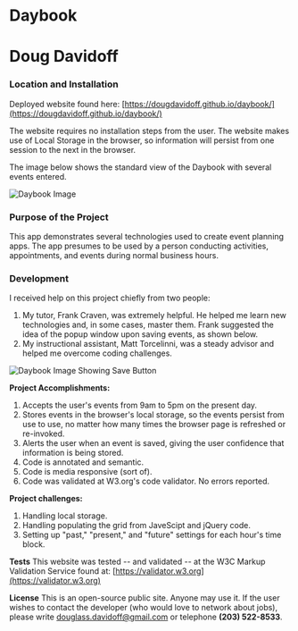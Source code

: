 # Daybook
# Doug Davidoff

### Location and Installation
Deployed website found here: [https://dougdavidoff.github.io/daybook/](https://dougdavidoff.github.io/daybook/)

The website requires no installation steps from the user. The website makes use of Local Storage in the browser, so information will persist from one session to the next in the browser.

The image below shows the standard view of the Daybook with several events entered.

![Daybook Image](https://user-images.githubusercontent.com/10477863/94628342-c1ccc980-028d-11eb-9064-08acf38468c1.png)

### Purpose of the Project
This app demonstrates several technologies used to create event planning apps. The app presumes to be used by a person conducting activities, appointments, and events during normal business hours.

### Development 
I received help on this project chiefly from two people:
1. My tutor, Frank Craven, was extremely helpful. He helped me learn new technologies and, in some cases, master them. Frank suggested the idea of the popup window upon saving events, as shown below.
1. My instructional assistant, Matt Torcelinni, was a steady advisor and helped me overcome coding challenges.

![Daybook Image Showing Save Button](https://user-images.githubusercontent.com/10477863/94628511-2ab44180-028e-11eb-9600-0b8c0caba1e2.png)




**Project Accomplishments:**
1. Accepts the user's events from 9am to 5pm on the present day.
1. Stores events in the browser's local storage, so the events persist from use to use, no matter how many times the browser page is refreshed or re-invoked.
1. Alerts the user when an event is saved, giving the user confidence that information is being stored.
1. Code is annotated and semantic.
1. Code is media responsive (sort of).
1. Code was validated at W3.org's code validator. No errors reported.

**Project challenges:**
1. Handling local storage.
1. Handling populating the grid from JaveScipt and jQuery code.
1. Setting up "past," "present," and "future" settings for each hour's time block.

**Tests**
This website was tested -- and validated -- at the W3C Markup Validation Service found at:
[https://validator.w3.org](https://validator.w3.org)

**License**
This is an open-source public site. Anyone may use it. If the user wishes to contact the developer (who would love to network about jobs), please write [douglass.davidoff@gmail.com](mailto:douglass.davidoff@gmail.com) or telephone **(203) 522-8533**.
